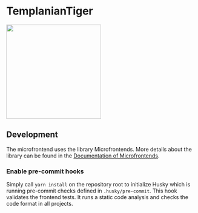 # TemplanianTiger

<img src="https://static.meisterplan.com/web/images/service-logos/templaniantiger.png" width="250px">

## Development

The microfrontend uses the library Microfrontends. More details about the library can be found in
the [Documentation of Microfrontends](https://github.com/itdesign-gmbh/mp-microfrontend/blob/master/README.md).

### Enable pre-commit hooks

Simply call `yarn install` on the repository root to initialize Husky which is running pre-commit checks defined in `.husky/pre-commit`. This hook validates the
frontend tests. It runs a static code analysis and checks the code format in all projects.
